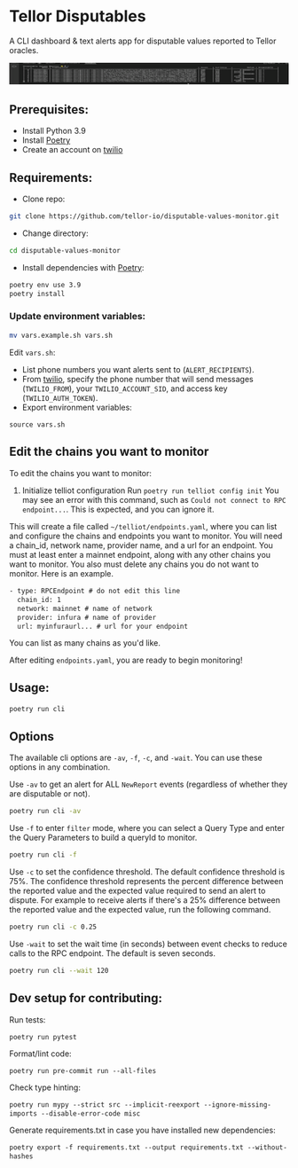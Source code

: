 # Tellor Disputables
A CLI dashboard & text alerts app for disputable values reported to Tellor oracles.

![](demo.gif)

## Prerequisites:
- Install Python 3.9
- Install [Poetry](https://github.com/python-poetry/poetry)
- Create an account on [twilio](https://www.twilio.com/docs/sms/quickstart/python)

## Requirements:
- Clone repo:
```bash
git clone https://github.com/tellor-io/disputable-values-monitor.git
```
- Change directory:
```bash
cd disputable-values-monitor
```
- Install dependencies with [Poetry](https://github.com/python-poetry/poetry):

```
poetry env use 3.9
poetry install
```

### Update environment variables:
```bash
mv vars.example.sh vars.sh
```
Edit `vars.sh`:
- List phone numbers you want alerts sent to (`ALERT_RECIPIENTS`).
- From [twilio](https://www.twilio.com/docs/sms/quickstart/python), specify the phone number that will send messages (`TWILIO_FROM`), your `TWILIO_ACCOUNT_SID`, and access key (`TWILIO_AUTH_TOKEN`).
- Export environment variables:
```
source vars.sh
```

## Edit the chains you want to monitor

To edit the chains you want to monitor:
1. Initialize telliot configuration
Run `poetry run telliot config init`
You may see an error with this command, such as `Could not connect to RPC endpoint...`. This is expected, and you can ignore it.

This will create a file called `~/telliot/endpoints.yaml`, where you can list and configure the chains and endpoints you want to monitor.
You will need a chain_id, network name, provider name, and a url for an endpoint. You must at least enter a mainnet endpoint, along with any other chains you want to monitor. You also must delete any chains you do not want to monitor.
Here is an example.
```
- type: RPCEndpoint # do not edit this line
  chain_id: 1
  network: mainnet # name of network
  provider: infura # name of provider
  url: myinfuraurl... # url for your endpoint
```

You can list as many chains as you'd like.

After editing `endpoints.yaml`, you are ready to begin monitoring!

## Usage:
```
poetry run cli
```

## Options
The available cli options are `-av`, `-f`, `-c`, and `-wait`. You can use these options in any combination.

Use `-av` to get an alert for ALL `NewReport` events (regardless of whether they are disputable or not).
```bash
poetry run cli -av
```

Use `-f` to enter `filter` mode, where you can select a Query Type and enter the Query Parameters to build a queryId to monitor.
```bash
poetry run cli -f
```

Use `-c` to set the confidence threshold. The default confidence threshold is 75%. The confidence threshold represents the percent difference between the reported value and the expected value required to send an alert to dispute. For example to receive alerts if there's a 25% difference between the reported value and the expected value, run the following command.
```bash
poetry run cli -c 0.25
```

Use `-wait` to set the wait time (in seconds) between event checks to reduce calls to the RPC endpoint. The default is seven seconds.
```bash
poetry run cli --wait 120
```


## Dev setup for contributing:
Run tests:
```
poetry run pytest
```
Format/lint code:
```
poetry run pre-commit run --all-files
```
Check type hinting:
```
poetry run mypy --strict src --implicit-reexport --ignore-missing-imports --disable-error-code misc
```
Generate requirements.txt in case you have installed new dependencies:
```
poetry export -f requirements.txt --output requirements.txt --without-hashes
```
